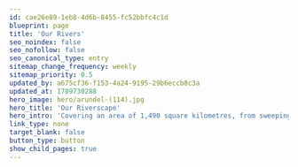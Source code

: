 ```yaml
---
id: cae26e89-1eb8-4d6b-8455-fc52bbfc4c1d
blueprint: page
title: 'Our Rivers'
seo_noindex: false
seo_nofollow: false
seo_canonical_type: entry
sitemap_change_frequency: weekly
sitemap_priority: 0.5
updated_by: a675cf36-f153-4a24-9195-29b6eccb8c3a
updated_at: 1709730288
hero_image: hero/arundel-(114).jpg
hero_title: 'Our Riverscape'
hero_intro: 'Covering an area of 1,490 square kilometres, from sweeping grand rivers to babbling chalk streams  - discover the Arun, Rother, Ems and Lavant.'
link_type: none
target_blank: false
button_type: button
show_child_pages: true
---
```

